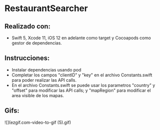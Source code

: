 # RestaurantSearcher

## Realizado con: 
- Swift 5, Xcode 11, iOS 12 en adelante como target y Cocoapods como gestor de dependencias. 

## Instrucciones: 
- Instalar dependencias usando pod 
- Completar los campos "clientID" y "key" en el archivo Constants.swift para poder realizar las API calls. 
- En el archivo Constants.swift se puede usar los parametros "country" y "offset" para modificar las API calls; y "mapRegion" para modificar el area visible de los mapas. 

## Gifs: 
![](ezgif.com-video-to-gif (5).gif)

